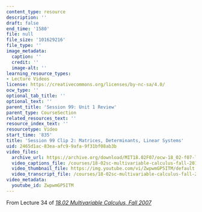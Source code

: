 ```yaml
---
content_type: resource
description: ''
draft: false
end_time: '1580'
file: null
file_size: '101629216'
file_type: ''
image_metadata:
  caption: ''
  credit: ''
  image-alt: ''
learning_resource_types:
- Lecture Videos
license: https://creativecommons.org/licenses/by-nc-sa/4.0/
ocw_type: ''
optional_tab_title: ''
optional_text: ''
parent_title: 'Session 99: Unit 1 Review'
parent_type: CourseSection
related_resources_text: ''
resource_index_text: ''
resourcetype: Video
start_time: '835'
title: 'Session 99 Clip 2: Matrices, Determinants, Linear Systems'
uid: 2465d1ac-83ea-afc9-9afa-9f31bf08ab3b
video_files:
  archive_url: https://archive.org/download/MIT18.02F07/ocw-18_02-f07-lec34_300k.mp4
  video_captions_file: /courses/18-02sc-multivariable-calculus-fall-2010/ZwpwmGP5ITM_captions.vtt
  video_thumbnail_file: https://img.youtube.com/vi/ZwpwmGP5ITM/default.jpg
  video_transcript_file: /courses/18-02sc-multivariable-calculus-fall-2010/ZwpwmGP5ITM_transcript.pdf
video_metadata:
  youtube_id: ZwpwmGP5ITM
---
```

From Lecture 34 of [_18.02 Multivariable Calculus, Fall 2007_](/courses/18-02-multivariable-calculus-fall-2007/video_galleries/video-lectures)